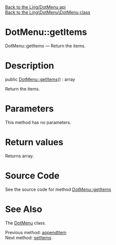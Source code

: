 [Back to the Ling/DotMenu api](https://github.com/lingtalfi/DotMenu/blob/master/doc/api/Ling/DotMenu.md)<br>
[Back to the Ling\DotMenu\DotMenu class](https://github.com/lingtalfi/DotMenu/blob/master/doc/api/Ling/DotMenu/DotMenu.md)


DotMenu::getItems
================



DotMenu::getItems — Return the items.




Description
================


public [DotMenu::getItems](https://github.com/lingtalfi/DotMenu/blob/master/doc/api/Ling/DotMenu/DotMenu/getItems.md)() : array




Return the items.




Parameters
================

This method has no parameters.


Return values
================

Returns array.








Source Code
===========
See the source code for method [DotMenu::getItems](https://github.com/lingtalfi/DotMenu/blob/master/DotMenu.php#L121-L124)


See Also
================

The [DotMenu](https://github.com/lingtalfi/DotMenu/blob/master/doc/api/Ling/DotMenu/DotMenu.md) class.

Previous method: [appendItem](https://github.com/lingtalfi/DotMenu/blob/master/doc/api/Ling/DotMenu/DotMenu/appendItem.md)<br>Next method: [setItems](https://github.com/lingtalfi/DotMenu/blob/master/doc/api/Ling/DotMenu/DotMenu/setItems.md)<br>

